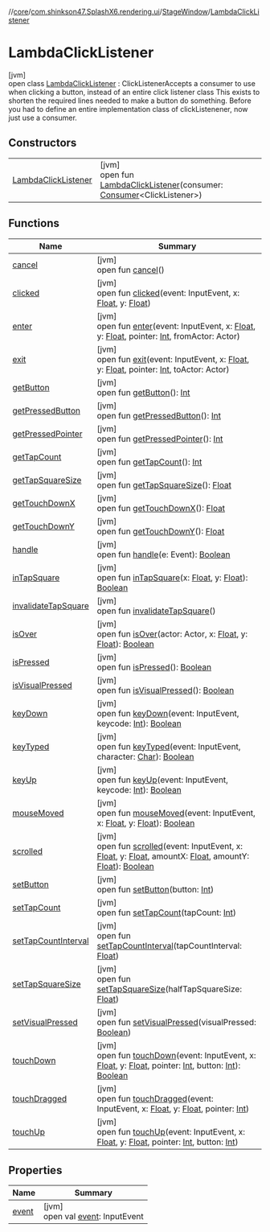 //[core](../../../../index.md)/[com.shinkson47.SplashX6.rendering.ui](../../index.md)/[StageWindow](../index.md)/[LambdaClickListener](index.md)

# LambdaClickListener

[jvm]\
open class [LambdaClickListener](index.md) : ClickListenerAccepts a consumer to use when clicking a button, instead of an entire click listener class This exists to shorten the required lines needed to make a button do something. Before you had to define an entire implementation class of clickListenener, now just use a consumer.

## Constructors

| | |
|---|---|
| [LambdaClickListener](-lambda-click-listener.md) | [jvm]<br>open fun [LambdaClickListener](-lambda-click-listener.md)(consumer: [Consumer](https://docs.oracle.com/javase/8/docs/api/java/util/function/Consumer.html)&lt;ClickListener&gt;) |

## Functions

| Name | Summary |
|---|---|
| [cancel](../../../com.shinkson47.SplashX6.rendering.screens.game/-menu/-menu-item/-menu-item-click-listener/index.md#1778038294%2FFunctions%2F971615585) | [jvm]<br>open fun [cancel](../../../com.shinkson47.SplashX6.rendering.screens.game/-menu/-menu-item/-menu-item-click-listener/index.md#1778038294%2FFunctions%2F971615585)() |
| [clicked](clicked.md) | [jvm]<br>open fun [clicked](clicked.md)(event: InputEvent, x: [Float](https://kotlinlang.org/api/latest/jvm/stdlib/kotlin/-float/index.html), y: [Float](https://kotlinlang.org/api/latest/jvm/stdlib/kotlin/-float/index.html)) |
| [enter](index.md#-1539312398%2FFunctions%2F971615585) | [jvm]<br>open fun [enter](index.md#-1539312398%2FFunctions%2F971615585)(event: InputEvent, x: [Float](https://kotlinlang.org/api/latest/jvm/stdlib/kotlin/-float/index.html), y: [Float](https://kotlinlang.org/api/latest/jvm/stdlib/kotlin/-float/index.html), pointer: [Int](https://kotlinlang.org/api/latest/jvm/stdlib/kotlin/-int/index.html), fromActor: Actor) |
| [exit](index.md#1222708146%2FFunctions%2F971615585) | [jvm]<br>open fun [exit](index.md#1222708146%2FFunctions%2F971615585)(event: InputEvent, x: [Float](https://kotlinlang.org/api/latest/jvm/stdlib/kotlin/-float/index.html), y: [Float](https://kotlinlang.org/api/latest/jvm/stdlib/kotlin/-float/index.html), pointer: [Int](https://kotlinlang.org/api/latest/jvm/stdlib/kotlin/-int/index.html), toActor: Actor) |
| [getButton](../../../com.shinkson47.SplashX6.rendering.screens.game/-menu/-menu-item/-menu-item-click-listener/index.md#-810375646%2FFunctions%2F971615585) | [jvm]<br>open fun [getButton](../../../com.shinkson47.SplashX6.rendering.screens.game/-menu/-menu-item/-menu-item-click-listener/index.md#-810375646%2FFunctions%2F971615585)(): [Int](https://kotlinlang.org/api/latest/jvm/stdlib/kotlin/-int/index.html) |
| [getPressedButton](../../../com.shinkson47.SplashX6.rendering.screens.game/-menu/-menu-item/-menu-item-click-listener/index.md#1089499922%2FFunctions%2F971615585) | [jvm]<br>open fun [getPressedButton](../../../com.shinkson47.SplashX6.rendering.screens.game/-menu/-menu-item/-menu-item-click-listener/index.md#1089499922%2FFunctions%2F971615585)(): [Int](https://kotlinlang.org/api/latest/jvm/stdlib/kotlin/-int/index.html) |
| [getPressedPointer](../../../com.shinkson47.SplashX6.rendering.screens.game/-menu/-menu-item/-menu-item-click-listener/index.md#-557882695%2FFunctions%2F971615585) | [jvm]<br>open fun [getPressedPointer](../../../com.shinkson47.SplashX6.rendering.screens.game/-menu/-menu-item/-menu-item-click-listener/index.md#-557882695%2FFunctions%2F971615585)(): [Int](https://kotlinlang.org/api/latest/jvm/stdlib/kotlin/-int/index.html) |
| [getTapCount](../../../com.shinkson47.SplashX6.rendering.screens.game/-menu/-menu-item/-menu-item-click-listener/index.md#-1833438808%2FFunctions%2F971615585) | [jvm]<br>open fun [getTapCount](../../../com.shinkson47.SplashX6.rendering.screens.game/-menu/-menu-item/-menu-item-click-listener/index.md#-1833438808%2FFunctions%2F971615585)(): [Int](https://kotlinlang.org/api/latest/jvm/stdlib/kotlin/-int/index.html) |
| [getTapSquareSize](../../../com.shinkson47.SplashX6.rendering.screens.game/-menu/-menu-item/-menu-item-click-listener/index.md#13344485%2FFunctions%2F971615585) | [jvm]<br>open fun [getTapSquareSize](../../../com.shinkson47.SplashX6.rendering.screens.game/-menu/-menu-item/-menu-item-click-listener/index.md#13344485%2FFunctions%2F971615585)(): [Float](https://kotlinlang.org/api/latest/jvm/stdlib/kotlin/-float/index.html) |
| [getTouchDownX](../../../com.shinkson47.SplashX6.rendering.screens.game/-menu/-menu-item/-menu-item-click-listener/index.md#985264509%2FFunctions%2F971615585) | [jvm]<br>open fun [getTouchDownX](../../../com.shinkson47.SplashX6.rendering.screens.game/-menu/-menu-item/-menu-item-click-listener/index.md#985264509%2FFunctions%2F971615585)(): [Float](https://kotlinlang.org/api/latest/jvm/stdlib/kotlin/-float/index.html) |
| [getTouchDownY](../../../com.shinkson47.SplashX6.rendering.screens.game/-menu/-menu-item/-menu-item-click-listener/index.md#1016284316%2FFunctions%2F971615585) | [jvm]<br>open fun [getTouchDownY](../../../com.shinkson47.SplashX6.rendering.screens.game/-menu/-menu-item/-menu-item-click-listener/index.md#1016284316%2FFunctions%2F971615585)(): [Float](https://kotlinlang.org/api/latest/jvm/stdlib/kotlin/-float/index.html) |
| [handle](index.md#-211058051%2FFunctions%2F971615585) | [jvm]<br>open fun [handle](index.md#-211058051%2FFunctions%2F971615585)(e: Event): [Boolean](https://kotlinlang.org/api/latest/jvm/stdlib/kotlin/-boolean/index.html) |
| [inTapSquare](index.md#988532446%2FFunctions%2F971615585) | [jvm]<br>open fun [inTapSquare](index.md#988532446%2FFunctions%2F971615585)(x: [Float](https://kotlinlang.org/api/latest/jvm/stdlib/kotlin/-float/index.html), y: [Float](https://kotlinlang.org/api/latest/jvm/stdlib/kotlin/-float/index.html)): [Boolean](https://kotlinlang.org/api/latest/jvm/stdlib/kotlin/-boolean/index.html) |
| [invalidateTapSquare](../../../com.shinkson47.SplashX6.rendering.screens.game/-menu/-menu-item/-menu-item-click-listener/index.md#-436389115%2FFunctions%2F971615585) | [jvm]<br>open fun [invalidateTapSquare](../../../com.shinkson47.SplashX6.rendering.screens.game/-menu/-menu-item/-menu-item-click-listener/index.md#-436389115%2FFunctions%2F971615585)() |
| [isOver](index.md#-2093363995%2FFunctions%2F971615585) | [jvm]<br>open fun [isOver](index.md#-2093363995%2FFunctions%2F971615585)(actor: Actor, x: [Float](https://kotlinlang.org/api/latest/jvm/stdlib/kotlin/-float/index.html), y: [Float](https://kotlinlang.org/api/latest/jvm/stdlib/kotlin/-float/index.html)): [Boolean](https://kotlinlang.org/api/latest/jvm/stdlib/kotlin/-boolean/index.html) |
| [isPressed](../../../com.shinkson47.SplashX6.rendering.screens.game/-menu/-menu-item/-menu-item-click-listener/index.md#2080864946%2FFunctions%2F971615585) | [jvm]<br>open fun [isPressed](../../../com.shinkson47.SplashX6.rendering.screens.game/-menu/-menu-item/-menu-item-click-listener/index.md#2080864946%2FFunctions%2F971615585)(): [Boolean](https://kotlinlang.org/api/latest/jvm/stdlib/kotlin/-boolean/index.html) |
| [isVisualPressed](../../../com.shinkson47.SplashX6.rendering.screens.game/-menu/-menu-item/-menu-item-click-listener/index.md#-634533678%2FFunctions%2F971615585) | [jvm]<br>open fun [isVisualPressed](../../../com.shinkson47.SplashX6.rendering.screens.game/-menu/-menu-item/-menu-item-click-listener/index.md#-634533678%2FFunctions%2F971615585)(): [Boolean](https://kotlinlang.org/api/latest/jvm/stdlib/kotlin/-boolean/index.html) |
| [keyDown](index.md#-1803327950%2FFunctions%2F971615585) | [jvm]<br>open fun [keyDown](index.md#-1803327950%2FFunctions%2F971615585)(event: InputEvent, keycode: [Int](https://kotlinlang.org/api/latest/jvm/stdlib/kotlin/-int/index.html)): [Boolean](https://kotlinlang.org/api/latest/jvm/stdlib/kotlin/-boolean/index.html) |
| [keyTyped](index.md#-2069949871%2FFunctions%2F971615585) | [jvm]<br>open fun [keyTyped](index.md#-2069949871%2FFunctions%2F971615585)(event: InputEvent, character: [Char](https://kotlinlang.org/api/latest/jvm/stdlib/kotlin/-char/index.html)): [Boolean](https://kotlinlang.org/api/latest/jvm/stdlib/kotlin/-boolean/index.html) |
| [keyUp](index.md#771826137%2FFunctions%2F971615585) | [jvm]<br>open fun [keyUp](index.md#771826137%2FFunctions%2F971615585)(event: InputEvent, keycode: [Int](https://kotlinlang.org/api/latest/jvm/stdlib/kotlin/-int/index.html)): [Boolean](https://kotlinlang.org/api/latest/jvm/stdlib/kotlin/-boolean/index.html) |
| [mouseMoved](index.md#1245881667%2FFunctions%2F971615585) | [jvm]<br>open fun [mouseMoved](index.md#1245881667%2FFunctions%2F971615585)(event: InputEvent, x: [Float](https://kotlinlang.org/api/latest/jvm/stdlib/kotlin/-float/index.html), y: [Float](https://kotlinlang.org/api/latest/jvm/stdlib/kotlin/-float/index.html)): [Boolean](https://kotlinlang.org/api/latest/jvm/stdlib/kotlin/-boolean/index.html) |
| [scrolled](index.md#254220083%2FFunctions%2F971615585) | [jvm]<br>open fun [scrolled](index.md#254220083%2FFunctions%2F971615585)(event: InputEvent, x: [Float](https://kotlinlang.org/api/latest/jvm/stdlib/kotlin/-float/index.html), y: [Float](https://kotlinlang.org/api/latest/jvm/stdlib/kotlin/-float/index.html), amountX: [Float](https://kotlinlang.org/api/latest/jvm/stdlib/kotlin/-float/index.html), amountY: [Float](https://kotlinlang.org/api/latest/jvm/stdlib/kotlin/-float/index.html)): [Boolean](https://kotlinlang.org/api/latest/jvm/stdlib/kotlin/-boolean/index.html) |
| [setButton](index.md#1644894621%2FFunctions%2F971615585) | [jvm]<br>open fun [setButton](index.md#1644894621%2FFunctions%2F971615585)(button: [Int](https://kotlinlang.org/api/latest/jvm/stdlib/kotlin/-int/index.html)) |
| [setTapCount](index.md#-1486322345%2FFunctions%2F971615585) | [jvm]<br>open fun [setTapCount](index.md#-1486322345%2FFunctions%2F971615585)(tapCount: [Int](https://kotlinlang.org/api/latest/jvm/stdlib/kotlin/-int/index.html)) |
| [setTapCountInterval](index.md#-19711953%2FFunctions%2F971615585) | [jvm]<br>open fun [setTapCountInterval](index.md#-19711953%2FFunctions%2F971615585)(tapCountInterval: [Float](https://kotlinlang.org/api/latest/jvm/stdlib/kotlin/-float/index.html)) |
| [setTapSquareSize](index.md#-1421275307%2FFunctions%2F971615585) | [jvm]<br>open fun [setTapSquareSize](index.md#-1421275307%2FFunctions%2F971615585)(halfTapSquareSize: [Float](https://kotlinlang.org/api/latest/jvm/stdlib/kotlin/-float/index.html)) |
| [setVisualPressed](index.md#616236554%2FFunctions%2F971615585) | [jvm]<br>open fun [setVisualPressed](index.md#616236554%2FFunctions%2F971615585)(visualPressed: [Boolean](https://kotlinlang.org/api/latest/jvm/stdlib/kotlin/-boolean/index.html)) |
| [touchDown](index.md#1099290003%2FFunctions%2F971615585) | [jvm]<br>open fun [touchDown](index.md#1099290003%2FFunctions%2F971615585)(event: InputEvent, x: [Float](https://kotlinlang.org/api/latest/jvm/stdlib/kotlin/-float/index.html), y: [Float](https://kotlinlang.org/api/latest/jvm/stdlib/kotlin/-float/index.html), pointer: [Int](https://kotlinlang.org/api/latest/jvm/stdlib/kotlin/-int/index.html), button: [Int](https://kotlinlang.org/api/latest/jvm/stdlib/kotlin/-int/index.html)): [Boolean](https://kotlinlang.org/api/latest/jvm/stdlib/kotlin/-boolean/index.html) |
| [touchDragged](index.md#-1994006733%2FFunctions%2F971615585) | [jvm]<br>open fun [touchDragged](index.md#-1994006733%2FFunctions%2F971615585)(event: InputEvent, x: [Float](https://kotlinlang.org/api/latest/jvm/stdlib/kotlin/-float/index.html), y: [Float](https://kotlinlang.org/api/latest/jvm/stdlib/kotlin/-float/index.html), pointer: [Int](https://kotlinlang.org/api/latest/jvm/stdlib/kotlin/-int/index.html)) |
| [touchUp](index.md#421705466%2FFunctions%2F971615585) | [jvm]<br>open fun [touchUp](index.md#421705466%2FFunctions%2F971615585)(event: InputEvent, x: [Float](https://kotlinlang.org/api/latest/jvm/stdlib/kotlin/-float/index.html), y: [Float](https://kotlinlang.org/api/latest/jvm/stdlib/kotlin/-float/index.html), pointer: [Int](https://kotlinlang.org/api/latest/jvm/stdlib/kotlin/-int/index.html), button: [Int](https://kotlinlang.org/api/latest/jvm/stdlib/kotlin/-int/index.html)) |

## Properties

| Name | Summary |
|---|---|
| [event](event.md) | [jvm]<br>open val [event](event.md): InputEvent |

